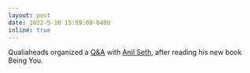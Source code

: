 ```yaml
---
layout: post
date: 2022-5-10 15:59:00-0400
inline: true
---
```


Qualiaheads organized a <a href='https://aproca.github.io/blog/2022/anilseth_qna/'>Q&A</a> with <a href='https://www.anilseth.com/'>Anil Seth</a>, after reading his new book Being You.